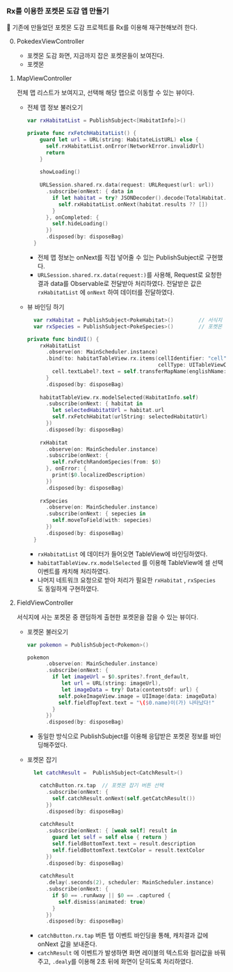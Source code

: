 ### Rx를 이용한 포켓몬 도감 앱 만들기

🐹 기존에 만들었던 포켓몬 도감 프로젝트를 Rx를 이용해 재구현해보려 한다.



0. PokedexViewController
   - 포켓몬 도감 화면, 지금까지 잡은 포켓몬들이 보여진다.
   - 포켓몬 

1. MapViewController

   전체 맵 리스트가 보여지고, 선택해 해당 맵으로 이동할 수 있는 뷰이다.

   - 전체 맵 정보 불러오기

     ```swift
     var rxHabitatList = PublishSubject<[HabitatInfo]>()
     
     private func rxFetchHabitatList() {
         guard let url = URL(string: HabitateListURL) else {
           self.rxHabitatList.onError(NetworkError.invalidUrl)
           return
         }
         
         showLoading()
         
         URLSession.shared.rx.data(request: URLRequest(url: url))
           .subscribe(onNext: { data in
             if let habitat = try? JSONDecoder().decode(TotalHabitat.self, from: data) {
               self.rxHabitatList.onNext(habitat.results ?? [])
             }
           }, onCompleted: {
             self.hideLoading()
           })
           .disposed(by: disposeBag)
       }
     ```

     - 전체 맵 정보는 onNext를 직접 넣어줄 수 있는 PublishSubject로 구현했다.
     - `URLSession.shared.rx.data(request:)`를 사용해, Request로 요청한 결과 data를 Observable로 전달받아 처리하였다. 전달받은 값은 `rxHabitatList` 에 `onNext` 하여 데이터를 전달하였다.

   - 뷰 바인딩 하기

     ```swift
       var rxHabitat = PublishSubject<PokeHabitat>()		// 서식지 개별 정보
       var rxSpecies = PublishSubject<PokeSpecies>()		// 포켓몬 종 정보
     
     private func bindUI() {
         rxHabitatList
           .observe(on: MainScheduler.instance)
           .bind(to: habitatTableView.rx.items(cellIdentifier: "cell",
                                               cellType: UITableViewCell.self)) { (row, element, cell) in
             cell.textLabel?.text = self.transferMapName(englishName: element.name)
           }
           .disposed(by: disposeBag)
         
         habitatTableView.rx.modelSelected(HabitatInfo.self)
           .subscribe(onNext: { habitat in
             let selectedHabitatUrl = habitat.url
             self.rxFetchHabitat(urlString: selectedHabitatUrl)
           })
           .disposed(by: disposeBag)
         
         rxHabitat
           .observe(on: MainScheduler.instance)
           .subscribe(onNext: {
             self.rxFetchRandomSpecies(from: $0)
           }, onError: {
             print($0.localizedDescription)
           })
           .disposed(by: disposeBag)
         
         rxSpecies
           .observe(on: MainScheduler.instance)
           .subscribe(onNext: { sepecies in
             self.moveToField(with: sepecies)
           })
           .disposed(by: disposeBag)
       }
     ```

     - `rxHabitatList` 에 데이터가 들어오면 TableView에 바인딩하였다.
     - `habitatTableView.rx.modelSelected` 를 이용해 TableView에 셀 선택이벤트를 캐치해 처리하였다.
     - 나머지 네트워크 요청으로 받아 처리가 필요한 `rxHabitat` , `rxSpecies ` 도 동일하게 구현하였다.

2. FieldViewController

   서식지에 사는 포켓몬 중 랜덤하게 출현한 포켓몬을 잡을 수 있는 뷰이다.

   - 포켓몬 불러오기

     ```swift
     var pokemon = PublishSubject<Pokemon>()
     
     pokemon
           .observe(on: MainScheduler.instance)
           .subscribe(onNext: {
             if let imageUrl = $0.sprites?.front_default,
                let url = URL(string: imageUrl),
                let imageData = try? Data(contentsOf: url) {
               self.pokeImageView.image = UIImage(data: imageData)
               self.fieldTopText.text = "\($0.name)이(가) 나타났다!"
             }
           })
           .disposed(by: disposeBag)
     ```

     - 동일한 방식으로 PublishSubject를 이용해 응답받은 포켓몬 정보를 바인딩해주었다.

   - 포켓몬 잡기

     ```swift
       let catchResult =  PublishSubject<CatchResult>()
     
         catchButton.rx.tap	 // 포켓몬 잡기 버튼 선택 
           .subscribe(onNext: {
             self.catchResult.onNext(self.getCatchResult())
           })
           .disposed(by: disposeBag)
         
         catchResult
           .subscribe(onNext: { [weak self] result in
             guard let self = self else { return }
             self.fieldBottomText.text = result.description
             self.fieldBottomText.textColor = result.textColor
           })
           .disposed(by: disposeBag)
         
         catchResult
           .delay(.seconds(2), scheduler: MainScheduler.instance)
           .subscribe(onNext: {
             if $0 == .runAway || $0 == .captured {
               self.dismiss(animated: true)
             }
           })
           .disposed(by: disposeBag)
     
     ```

     - `catchButton.rx.tap` 버튼 탭 이벤트 바인딩을 통해, 캐치결과 값에 onNext 값을 보내준다.
     - `catchResult` 에 이벤트가 발생하면 화면 레이블의 텍스트와 컬러값을 바꿔주고, `.dealy`를 이용해 2초 뒤에 화면이 닫히도록 처리하였다.